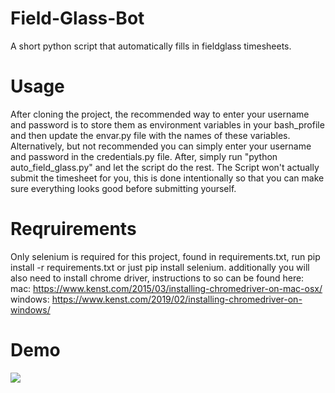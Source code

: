 # Field-Glass-Bot
A short python script that automatically fills in fieldglass timesheets.
# Usage
After cloning the project, the recommended way to enter your username and password is to 
store them as environment variables in your bash_profile and then update the envar.py file 
with the names of these variables. Alternatively, but not recommended you can simply enter 
your username and password in the credentials.py file.
After, simply run "python auto_field_glass.py" and let the script do the rest.
The Script won't actually submit the timesheet for you, this is done intentionally
so that you can make sure everything looks good before submitting yourself.
# Reqruirements
Only selenium is required for this project, found in requirements.txt, run pip install -r requirements.txt or just pip install selenium.
additionally you will also need to install chrome driver, instructions to so can be found here:
mac: https://www.kenst.com/2015/03/installing-chromedriver-on-mac-osx/
windows: https://www.kenst.com/2019/02/installing-chromedriver-on-windows/
# Demo
![](demo.gif)
